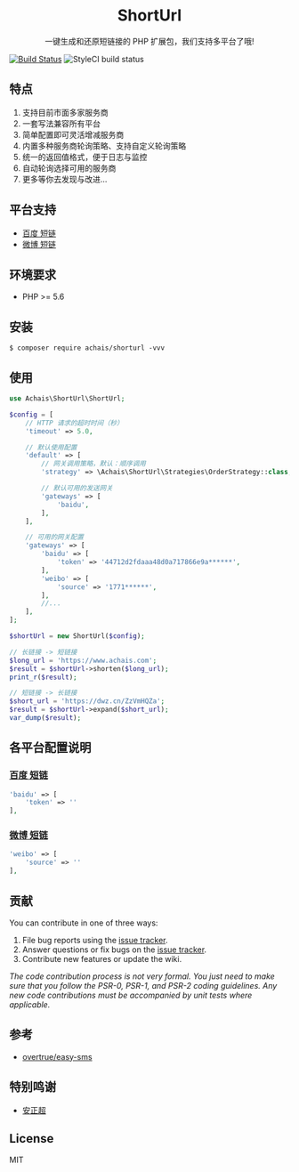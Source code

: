 <h1 align="center"> ShortUrl </h1>

<p align="center">一键生成和还原短链接的 PHP 扩展包，我们支持多平台了哦!</p>

[![Build Status](https://travis-ci.org/achais/shorturl.svg?branch=master)](https://travis-ci.org/achais/shorturl)
![StyleCI build status](https://github.styleci.io/repos/179630448/shield) 

## 特点

1. 支持目前市面多家服务商
2. 一套写法兼容所有平台
3. 简单配置即可灵活增减服务商
4. 内置多种服务商轮询策略、支持自定义轮询策略
5. 统一的返回值格式，便于日志与监控
6. 自动轮询选择可用的服务商
7. 更多等你去发现与改进...

## 平台支持

- [百度 短链](https://dwz.cn/)
- [微博 短链](https://open.weibo.com/wiki/%E5%BE%AE%E5%8D%9AAPI#.E7.9F.AD.E9.93.BE)

## 环境要求

- PHP >= 5.6

## 安装

```shell
$ composer require achais/shorturl -vvv
```

## 使用

```php
use Achais\ShortUrl\ShortUrl;

$config = [
    // HTTP 请求的超时时间（秒）
    'timeout' => 5.0,

    // 默认使用配置
    'default' => [
        // 网关调用策略，默认：顺序调用
        'strategy' => \Achais\ShortUrl\Strategies\OrderStrategy::class,

        // 默认可用的发送网关
        'gateways' => [
            'baidu',
        ],
    ],

    // 可用的网关配置
    'gateways' => [
        'baidu' => [
            'token' => '44712d2fdaaa48d0a717866e9a******',
        ],
        'weibo' => [
            'source' => '1771******',
        ],
        //...
    ],
];

$shortUrl = new ShortUrl($config);

// 长链接 -> 短链接
$long_url = 'https://www.achais.com';
$result = $shortUrl->shorten($long_url);
print_r($result);

// 短链接 -> 长链接
$short_url = 'https://dwz.cn/ZzVmHQZa';
$result = $shortUrl->expand($short_url);
var_dump($result);
```

## 各平台配置说明

### [百度 短链](https://dwz.cn/)
```php
'baidu' => [
    'token' => ''
],
```

### [微博 短链](https://open.weibo.com/wiki/%E5%BE%AE%E5%8D%9AAPI#.E7.9F.AD.E9.93.BE)
```php
'weibo' => [
    'source' => ''
],
```

## 贡献

You can contribute in one of three ways:

1. File bug reports using the [issue tracker](https://github.com/achais/shorturl/issues).
2. Answer questions or fix bugs on the [issue tracker](https://github.com/achais/shorturl/issues).
3. Contribute new features or update the wiki.

_The code contribution process is not very formal. You just need to make sure that you follow the PSR-0, PSR-1, and PSR-2 coding guidelines. Any new code contributions must be accompanied by unit tests where applicable._

## 参考
- [overtrue/easy-sms](https://github.com/overtrue/easy-sms)

## 特别鸣谢
- [安正超](https://github.com/overtrue)

## License

MIT
